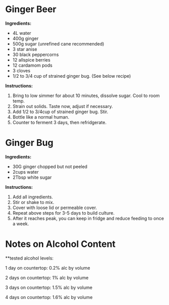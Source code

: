 # Ginger Beer

**Ingredients:**
* 4L water 
* 400g ginger 
* 500g sugar (unrefined cane recommended)
* 3 star anise 
* 30 black peppercorns 
* 12 allspice berries 
* 12 cardamom pods 
* 3 cloves 
* 1/2 to 3/4 cup of strained ginger bug. (See below recipe)

**Instructions:**
1. Bring to low simmer for about 10 minutes, dissolve sugar. Cool to room temp.
2. Strain out solids. Taste now, adjust if necessary.
3. Add 1/2 to 3/4cup of strained ginger bug. Stir.
4. Bottle like a normal human. 
5. Counter to ferment 3 days, then refridgerate.



# Ginger Bug

**Ingredients:**
* 30G ginger chopped but not peeled
* 2cups water
* 2Tbsp white sugar

**Instructions:**
1. Add all ingredients.
2. Stir or shake to mix.
3. Cover with loose lid or permeable cover.
4. Repeat above steps for 3-5 days to build culture.
5. After it reaches peak, you can keep in fridge and reduce feeding to once a week.


# Notes on Alcohol Content
**tested alcohol levels: 

1 day on countertop: 0.2% alc by volume 

2 days on countertop: 1% alc by volume 

3 days on countertop: 1.5% alc by volume 

4 days on countertop: 1.6% alc by volume
